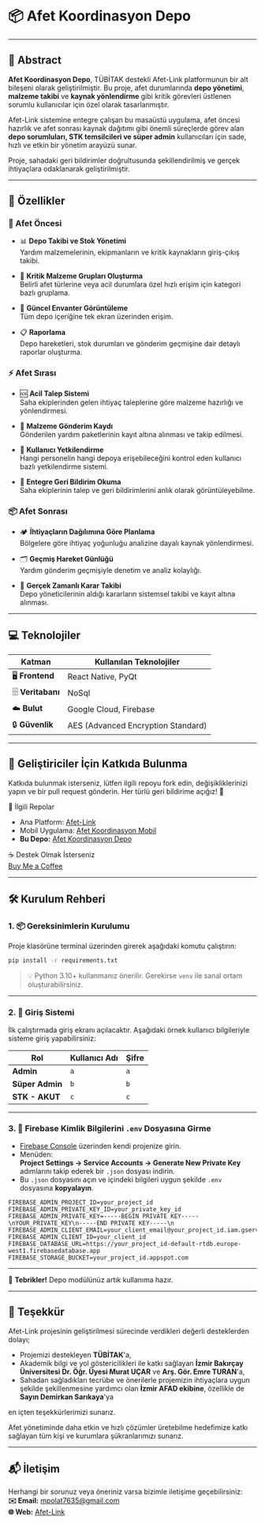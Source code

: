 # 📦 Afet Koordinasyon Depo

---

## 📖 Abstract

**Afet Koordinasyon Depo**, TÜBİTAK destekli Afet-Link platformunun bir alt bileşeni olarak geliştirilmiştir. Bu proje, afet durumlarında **depo yönetimi**, **malzeme takibi** ve **kaynak yönlendirme** gibi kritik görevleri üstlenen sorumlu kullanıcılar için özel olarak tasarlanmıştır.

Afet-Link sistemine entegre çalışan bu masaüstü uygulama, afet öncesi hazırlık ve afet sonrası kaynak dağıtımı gibi önemli süreçlerde görev alan **depo sorumluları, STK temsilcileri ve süper admin** kullanıcıları için sade, hızlı ve etkin bir yönetim arayüzü sunar.

Proje, sahadaki geri bildirimler doğrultusunda şekillendirilmiş ve gerçek ihtiyaçlara odaklanarak geliştirilmiştir.

---

## 🚀 Özellikler

### 📅 Afet Öncesi

- 📊 **Depo Takibi ve Stok Yönetimi**  
  Yardım malzemelerinin, ekipmanların ve kritik kaynakların giriş-çıkış takibi.

- 📁 **Kritik Malzeme Grupları Oluşturma**  
  Belirli afet türlerine veya acil durumlara özel hızlı erişim için kategori bazlı gruplama.

- 📌 **Güncel Envanter Görüntüleme**  
  Tüm depo içeriğine tek ekran üzerinden erişim.

- 📋 **Raporlama**  
  Depo hareketleri, stok durumları ve gönderim geçmişine dair detaylı raporlar oluşturma.

### ⚡ Afet Sırası

- 🆘 **Acil Talep Sistemi**  
  Saha ekiplerinden gelen ihtiyaç taleplerine göre malzeme hazırlığı ve yönlendirmesi.

- 🧾 **Malzeme Gönderim Kaydı**  
  Gönderilen yardım paketlerinin kayıt altına alınması ve takip edilmesi.

- 👥 **Kullanıcı Yetkilendirme**  
  Hangi personelin hangi depoya erişebileceğini kontrol eden kullanıcı bazlı yetkilendirme sistemi.

- 💬 **Entegre Geri Bildirim Okuma**  
  Saha ekiplerinin talep ve geri bildirimlerini anlık olarak görüntüleyebilme.

### 📦 Afet Sonrası

- 🏕️ **İhtiyaçların Dağılımına Göre Planlama**  
  Bölgelere göre ihtiyaç yoğunluğu analizine dayalı kaynak yönlendirmesi.

- 🗂️ **Geçmiş Hareket Günlüğü**  
  Yardım gönderim geçmişiyle denetim ve analiz kolaylığı.

- 🧭 **Gerçek Zamanlı Karar Takibi**  
  Depo yöneticilerinin aldığı kararların sistemsel takibi ve kayıt altına alınması.

---

## 💻 Teknolojiler

| Katman          | Kullanılan Teknolojiler                     |
|-----------------|----------------------------------------------|
| 🖥️ **Frontend**   | React Native, PyQt                         |
| 🗄️ **Veritabanı** | NoSql                                      |
| ☁️ **Bulut**      | Google Cloud, Firebase                      |
| 🔒 **Güvenlik**   | AES (Advanced Encryption Standard)         |

---


## 🤝 Geliştiriciler İçin Katkıda Bulunma

Katkıda bulunmak isterseniz, lütfen ilgili repoyu fork edin, değişikliklerinizi yapın ve bir pull request gönderin. Her türlü geri bildirime açığız! 🚀

📂 İlgili Repolar

- Ana Platform: [Afet-Link](https://github.com/mamitheprofessional/afet_koordinasyon)  
- Mobil Uygulama: [Afet Koordinasyon Mobil](https://github.com/orucfatih/afet_koordinasyon_mobil)  
- **Bu Depo:** [Afet Koordinasyon Depo](https://github.com/hiphop4eva/afet_koordinasyon_depo)

☕ Destek Olmak İsterseniz  
[Buy Me a Coffee](https://buymeacoffee.com/mamitheprofessional)

---

## 🛠️ Kurulum Rehberi

### 1. 📦 Gereksinimlerin Kurulumu

Proje klasörüne terminal üzerinden girerek aşağıdaki komutu çalıştırın:

```bash
pip install -r requirements.txt
```

> 💡 Python 3.10+ kullanmanız önerilir. Gerekirse `venv` ile sanal ortam oluşturabilirsiniz.

---

### 2. 🔑 Giriş Sistemi

İlk çalıştırmada giriş ekranı açılacaktır. Aşağıdaki örnek kullanıcı bilgileriyle sisteme giriş yapabilirsiniz:

| Rol             | Kullanıcı Adı | Şifre |
|------------------|---------------|-------|
| **Admin**        | `a`           | `a`   |
| **Süper Admin**  | `b`           | `b`   |
| **STK - AKUT**   | `c`           | `c`   |

---

### 3. 🔐 Firebase Kimlik Bilgilerini `.env` Dosyasına Girme

- [Firebase Console](https://console.firebase.google.com/) üzerinden kendi projenize girin.
- Menüden:  
  **Project Settings → Service Accounts → Generate New Private Key**  
  adımlarını takip ederek bir `.json` dosyası indirin.
- Bu `.json` dosyasını açın ve içindeki bilgileri uygun şekilde `.env` dosyasına **kopyalayın**.

```env
FIREBASE_ADMIN_PROJECT_ID=your_project_id
FIREBASE_ADMIN_PRIVATE_KEY_ID=your_private_key_id
FIREBASE_ADMIN_PRIVATE_KEY=-----BEGIN PRIVATE KEY-----\nYOUR_PRIVATE_KEY\n-----END PRIVATE KEY-----\n
FIREBASE_ADMIN_CLIENT_EMAIL=your_client_email@your_project_id.iam.gserviceaccount.com
FIREBASE_ADMIN_CLIENT_ID=your_client_id
FIREBASE_DATABASE_URL=https://your_project_id-default-rtdb.europe-west1.firebasedatabase.app
FIREBASE_STORAGE_BUCKET=your_project_id.appspot.com
```

---

🎉 **Tebrikler!** Depo modülünüz artık kullanıma hazır.

---

## 🙏 Teşekkür

Afet-Link projesinin geliştirilmesi sürecinde verdikleri değerli desteklerden dolayı;

- Projemizi destekleyen **TÜBİTAK**'a,  
- Akademik bilgi ve yol göstericilikleri ile katkı sağlayan **İzmir Bakırçay Üniversitesi Dr. Öğr. Üyesi Murat UÇAR** ve **Arş. Gör. Emre TURAN**'a,  
- Sahadan sağladıkları tecrübe ve önerilerle projemizin ihtiyaçlara uygun şekilde şekillenmesine yardımcı olan **İzmir AFAD ekibine**, özellikle de **Sayın Demirkan Sarıkaya**'ya

en içten teşekkürlerimizi sunarız.

Afet yönetiminde daha etkin ve hızlı çözümler üretebilme hedefimize katkı sağlayan tüm kişi ve kurumlara şükranlarımızı sunarız.

---

## 📬 İletişim

Herhangi bir sorunuz veya öneriniz varsa bizimle iletişime geçebilirsiniz:  
**✉️ Email:** mpolat7635@gmail.com  
**🌐 Web:** [Afet-Link](https://github.com/kullaniciAdi/afet-link)
